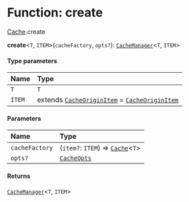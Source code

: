 # Function: create

[Cache](/auto-docs/free-layout-editor/modules/Cache.md).create

**create**<`T`, `ITEM`>(`cacheFactory`, `opts?`): [`CacheManager`](/auto-docs/free-layout-editor/interfaces/CacheManager.md)<`T`, `ITEM`>

#### Type parameters

| Name | Type |
| :------ | :------ |
| `T` | `T` |
| `ITEM` | extends [`CacheOriginItem`](/auto-docs/free-layout-editor/interfaces/CacheOriginItem.md) = [`CacheOriginItem`](/auto-docs/free-layout-editor/interfaces/CacheOriginItem.md) |

#### Parameters

| Name | Type |
| :------ | :------ |
| `cacheFactory` | (`item?`: `ITEM`) => [`Cache`](/auto-docs/free-layout-editor/types/Cache-1.md)<`T`> |
| `opts?` | [`CacheOpts`](/auto-docs/free-layout-editor/interfaces/CacheOpts.md) |

#### Returns

[`CacheManager`](/auto-docs/free-layout-editor/interfaces/CacheManager.md)<`T`, `ITEM`>
